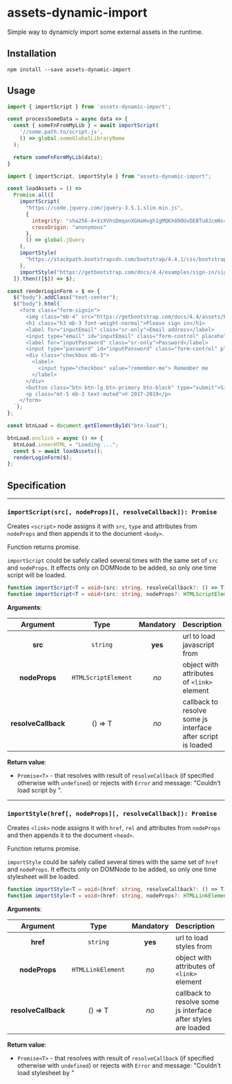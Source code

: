 # assets-dynamic-import
Simple way to dynamicly import some external assets in the runtime.

## Installation

```shell
npm install --save assets-dynamic-import
```

## Usage

```js
import { importScript } from 'assets-dynamic-import';

const processSomeData = async data => {
  const { someFnFromMyLib } = await importScript(
    '//some.path.to/script.js',
    () => global.someGlobalLibraryName
  );

  return someFnFormMyLib(data);
}
```

```js
import { importScript, importStyle } from "assets-dynamic-import";

const loadAssets = () =>
  Promise.all([
    importScript(
      "https://code.jquery.com/jquery-3.5.1.slim.min.js",
      {
        integrity: "sha256-4+XzXVhsDmqanXGHaHvgh1gMQKX40OUvDEBTu8JcmNs=",
        crossOrigin: "anonymous"
      },
      () => global.jQuery
    ),
    importStyle(
      "https://stackpath.bootstrapcdn.com/bootstrap/4.4.1/css/bootstrap.min.css"
    ),
    importStyle("https://getbootstrap.com/docs/4.4/examples/sign-in/signin.css")
  ]).then(([$]) => $);

const renderLoginForm = $ => {
  $("body").addClass("text-center");
  $("body").html(`
    <form class="form-signin">
      <img class="mb-4" src="https://getbootstrap.com/docs/4.4/assets/brand/bootstrap-solid.svg" alt="" width="72" height="72">
      <h1 class="h3 mb-3 font-weight-normal">Please sign in</h1>
      <label for="inputEmail" class="sr-only">Email address</label>
      <input type="email" id="inputEmail" class="form-control" placeholder="Email address" required="" autofocus="">
      <label for="inputPassword" class="sr-only">Password</label>
      <input type="password" id="inputPassword" class="form-control" placeholder="Password" required="">
      <div class="checkbox mb-3">
        <label>
          <input type="checkbox" value="remember-me"> Remember me
        </label>
      </div>
      <button class="btn btn-lg btn-primary btn-block" type="submit">Sign in</button>
      <p class="mt-5 mb-3 text-muted">© 2017-2019</p>
    </form>
  `);
};

const btnLoad = document.getElementById("btn-load");

btnLoad.onclick = async () => {
  btnLoad.innerHTML = "Loading ...";
  const $ = await loadAssets();
  renderLoginForm($);
};
```


## Specification

----
### `importScript(src[, nodeProps][, resolveCallback]): Promise`

Creates `<script>` node assigns it with `src`, `type` and attributes from `nodeProps` and then appends it to the document `<body>`.

Function returns promise.

`importScript` could be safely called several times with the same set of `src` and `nodeProps`. It effects only on DOMNode to be added, so only one time script will be loaded.


```ts
function importScript<T = void>(src: string, resolveCallback?: () => T): Promise<T>;
function importScript<T = void>(src: string, nodeProps?: HTMLScriptElement, resolveCallback?: () => T): Promise<T>;
```

**Arguments**:

|  Argument |   Type   | Mandatory | Description             |
|:---------:|:--------:|:---------:|:------------------------|
| **src**  | `string` |  **yes**  | url to load javascript from |
| **nodeProps** | `HTMLScriptElement` | _no_ | object with attributes of `<link>` element |
| **resolveCallback** | <T>() => T | _no_ | callback to resolve some js interface after script is loaded |

**Return value**:
- `Promise<T>` - that resolves with result of `resolveCallback` (if specified otherwise with `undefined`) or rejects with `Error` and message: "Couldn't load script by <url>".

----

### `importStyle(href[, nodeProps][, resolveCallback]): Promise`

Creates `<link>` node assigns it with `href`, `rel` and attributes from `nodeProps` and then appends it to the document `<head>`.

Function returns promise.

`importStyle` could be safely called several times with the same set of `href` and `nodeProps`. It effects only on DOMNode to be added, so only one time stylesheet will be loaded.

```ts
function importStyle<T = void>(href: string, resolveCallback?: () => T): Promise<T>;
function importStyle<T = void>(href: string, nodeProps?: HTMLLinkElement, resolveCallback?: () => T): Promise<T>;
```

**Arguments**:

|  Argument |   Type   | Mandatory | Description             |
|:---------:|:--------:|:---------:|:------------------------|
| **href**  | `string` |  **yes**  | url to load styles from |
| **nodeProps** | `HTMLLinkElement` | _no_ | object with attributes of `<link>` element |
| **resolveCallback** | <T>() => T | _no_ | callback to resolve some js interface after styles are loaded |

**Return value**:
- `Promise<T>` - that resolves with result of `resolveCallback` (if specified otherwise with `undefined`) or rejects with `Error` and message: "Couldn't load stylesheet by <url>"